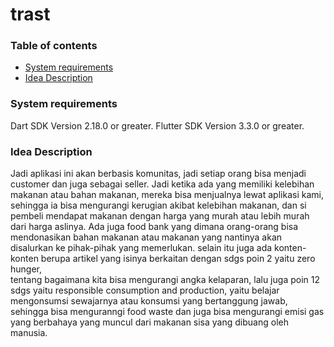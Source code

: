 
# trast
### Table of contents
- [System requirements](#system-requirements)
- [Idea Description](#idea-description)

### System requirements

Dart SDK Version 2.18.0 or greater.
Flutter SDK Version 3.3.0 or greater.

### Idea Description

Jadi aplikasi ini akan berbasis komunitas, jadi setiap orang bisa menjadi customer 
dan juga sebagai seller. Jadi ketika ada yang memiliki kelebihan makanan atau bahan makanan, 
mereka bisa menjualnya lewat aplikasi kami, sehingga ia bisa mengurangi kerugian akibat kelebihan makanan, 
dan si pembeli mendapat makanan dengan harga yang murah atau lebih murah dari harga aslinya. 
Ada juga food bank yang dimana orang-orang bisa mendonasikan bahan makanan atau makanan yang nantinya akan disalurkan 
ke pihak-pihak yang memerlukan. selain itu juga ada konten-konten berupa artikel yang isinya berkaitan dengan sdgs poin 2 yaitu zero hunger,  
tentang bagaimana kita bisa mengurangi angka kelaparan, lalu juga poin 12 sdgs yaitu responsible consumption and production, yaitu belajar mengonsumsi 
sewajarnya atau konsumsi yang bertanggung jawab, sehingga bisa menguranngi food waste dan juga bisa mengurangi emisi gas yang berbahaya yang muncul 
dari makanan sisa yang dibuang oleh manusia.
